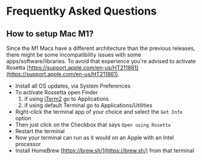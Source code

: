 # Frequentky Asked Questions

## How to setup Mac M1?

Since the M1 Macs have a different architecture than the previous releases, there might be some incompatibility issues with some apps/software/libraries. To avoid that experience you're advised to activate Rosetta [https://support.apple.com/en-us/HT211861](https://support.apple.com/en-us/HT211861). 

- Install all OS updates, via System Preferences
- To activate Rossetta open Finder
    1. if using [iTerm2](https://iterm2.com/) go to Applications
    2. if using default Terminal go to Applications/Utilities
- Right-click the terminal app of your choice and select the `Get Info` option
- Then just click on the Checkbox that says `Open using Rosetta`
- Restart the terminal 
- Now your terminal can run as it would on an Apple with an Intel processor
- Install HomeBrew [https://brew.sh/](https://brew.sh/) from that terminal
